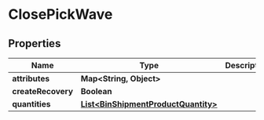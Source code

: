 
# ClosePickWave

## Properties
Name | Type | Description | Notes
------------ | ------------- | ------------- | -------------
**attributes** | **Map&lt;String, Object&gt;** |  |  [optional]
**createRecovery** | **Boolean** |  |  [optional]
**quantities** | [**List&lt;BinShipmentProductQuantity&gt;**](BinShipmentProductQuantity.md) |  |  [optional]



